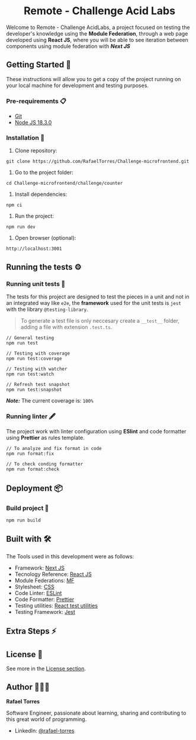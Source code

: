 <h1 align="center">Remote - Challenge Acid Labs</h1>

Welcome to Remote - Challenge AcidLabs, a project focused on testing the developer's knowledge using the **Module Federation**, through a web page developed using **React JS**, where you will be able to see iteration between components using module federation with ***Next JS***


## Getting Started 🚀

These instructions will allow you to get a copy of the project running on your local machine for development and testing purposes.

### Pre-requirements 📋

[//]: # (This is an internal comment not shown in the README visually)
[//]: # (What things do you need to work with the project and how to install them)

* [Git](https://git-scm.com/downloads)
* [Node JS 18.3.0](https://nodejs.org/es/download)

### Installation 🔧

[//]: # (A series of step-by-step examples that tells you what to run to have a development environment running)

1. Clone repository:

  ```shell
  git clone https://github.com/RafaelTorres/Challenge-microfrontend.git
  ```

1. Go to the project folder:

  ```shell
  cd Challenge-microfrontend/challenge/counter
  ```

1. Install dependencies:

  ```shell
  npm ci
  ```

1. Run the project:

  ```shell
  npm run dev
  ```

1. Open browser (optional):

  ```shell
  http://localhost:3001
  ```

## Running the tests ⚙️
### Running unit tests 🔩

The tests for this project are designed to test the pieces in a unit and not in an integrated way like `e2e`, the **framework** used for the unit tests
is `jest` with the library `@testing-library`.

> To generate a test file is only neccesary create a `__test__` folder,  adding a file with extension `.test.ts`.


```shell
// General testing
npm run test

// Testing with coverage
npm run test:coverage

// Testing with watcher
npm run test:watch

// Refresh test snapshot
npm run test:snapshot
```

***Note:*** The current coverage is: `100%`

### Running linter 🖋

The project work with linter configuration using **ESlint** and code formatter using **Prettier** as rules template.

```shell
// To analyze and fix format in code
npm run format:fix

// To check conding formatter
npm run format:check
```

## Deployment 📦

### Build project 🔨

```shell
npm run build
```

## Built with 🛠️

The Tools used in this development were as follows:

* Framework: [Next JS](https://nextjs.org/)
* Tecnology Reference: [React JS](https://reactjs.org/)
* Module Federations: [MF](https://github.com/module-federation/universe/tree/main#readme)
* Stylesheet: [CSS](https://developer.mozilla.org/en-US/docs/Web/CSS)
* Code Linter: [ESLint](https://eslint.org/)
* Code Formatter: [Prettier](https://prettier.io/)
* Testing utilities: [React test utilities](https://testing-library.com/docs/react-testing-library/intro/)
* Testing Framework: [Jest](https://jestjs.io/)

## Extra Steps ⚡

<Add extra steps that you can run as part of building tasks>

## License 📄

<Add project license here></Add>
See more in the [License section](../LICENSE).

## Author 👨🏻‍💻

**Rafael Torres**

Software Engineer, passionate about learning, sharing and contributing to this great world of programming.

* LinkedIn: [@rafael-torres](https://www.linkedin.com/in/rafael-torres-18b3a6128)
